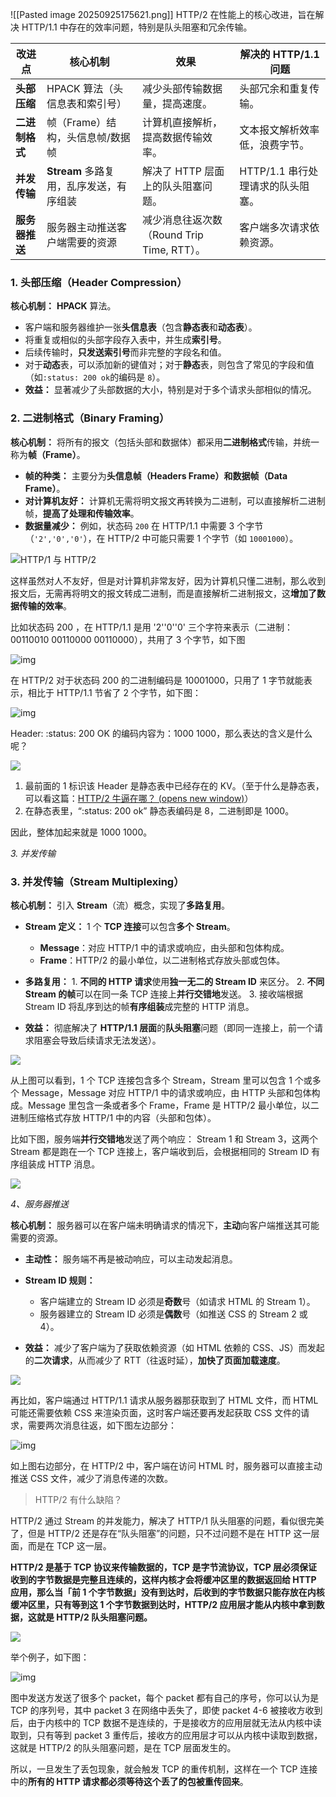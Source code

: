 ![[Pasted image 20250925175621.png]]
HTTP/2 在性能上的核心改进，旨在解决 HTTP/1.1 中存在的效率问题，特别是队头阻塞和冗余传输。

|改进点|核心机制|效果|解决的 HTTP/1.1 问题|
|---|---|---|---|
|**头部压缩**|HPACK 算法（头信息表和索引号）|减少头部传输数据量，提高速度。|头部冗余和重复传输。|
|**二进制格式**|帧（Frame）结构，头信息帧/数据帧|计算机直接解析，提高数据传输效率。|文本报文解析效率低，浪费字节。|
|**并发传输**|**Stream** 多路复用，乱序发送，有序组装|解决了 HTTP 层面上的队头阻塞问题。|HTTP/1.1 串行处理请求的队头阻塞。|
|**服务器推送**|服务器主动推送客户端需要的资源|减少消息往返次数（Round Trip Time, RTT）。|客户端多次请求依赖资源。|
### 1. 头部压缩（Header Compression）

**核心机制：** **HPACK** 算法。
- 客户端和服务器维护一张**头信息表**（包含**静态表**和**动态表**）。
- 将重复或相似的头部字段存入表中，并生成**索引号**。
- 后续传输时，**只发送索引号**而非完整的字段名和值。
- 对于**动态**表，可以添加新的键值对；对于**静态**表，则包含了常见的字段和值（如`:status: 200 ok`的编码是 `8`）。
- **效益：** 显著减少了头部数据的大小，特别是对于多个请求头部相似的情况。
### 2. 二进制格式（Binary Framing）

**核心机制：** 将所有的报文（包括头部和数据体）都采用**二进制格式**传输，并统一称为**帧（Frame）**。
- **帧的种类：** 主要分为**头信息帧（Headers Frame）**和**数据帧（Data Frame）**。 
- **对计算机友好：** 计算机无需将明文报文再转换为二进制，可以直接解析二进制帧，**提高了处理和传输效率**。
- **数据量减少：** 例如，状态码 `200` 在 HTTP/1.1 中需要 3 个字节（`'2','0','0'`），在 HTTP/2 中可能只需要 1 个字节（如 `10001000`）。

![HTTP/1 与 HTTP/2](https://cdn.xiaolincoding.com/gh/xiaolincoder/ImageHost4@main/%E7%BD%91%E7%BB%9C/http2/%E4%BA%8C%E8%BF%9B%E5%88%B6%E5%B8%A7.png)

这样虽然对人不友好，但是对计算机非常友好，因为计算机只懂二进制，那么收到报文后，无需再将明文的报文转成二进制，而是直接解析二进制报文，这**增加了数据传输的效率**。

比如状态码 200 ，在 HTTP/1.1 是用 '2''0''0' 三个字符来表示（二进制：00110010 00110000 00110000），共用了 3 个字节，如下图

![img](https://cdn.xiaolincoding.com/gh/xiaolincoder/ImageHost4@main/%E7%BD%91%E7%BB%9C/http2/http1.png)

在 HTTP/2 对于状态码 200 的二进制编码是 10001000，只用了 1 字节就能表示，相比于 HTTP/1.1 节省了 2 个字节，如下图：

![img](https://cdn.xiaolincoding.com/gh/xiaolincoder/ImageHost4@main/%E7%BD%91%E7%BB%9C/http2/h2c.png)

Header: :status: 200 OK 的编码内容为：1000 1000，那么表达的含义是什么呢？

![](https://cdn.xiaolincoding.com/gh/xiaolincoder/network/http/index.png)

1. 最前面的 1 标识该 Header 是静态表中已经存在的 KV。（至于什么是静态表，可以看这篇：[HTTP/2 牛逼在哪？ (opens new window)](https://xiaolincoding.com/network/2_http/http2.html)）
2. 在静态表里，“:status: 200 ok” 静态表编码是 8，二进制即是 1000。

因此，整体加起来就是 1000 1000。

_3. 并发传输_

### 3. 并发传输（Stream Multiplexing）

**核心机制：** 引入 **Stream**（流）概念，实现了**多路复用**。
- **Stream 定义：** 1 个 **TCP 连接**可以包含**多个 Stream**。
    - **Message**：对应 HTTP/1 中的请求或响应，由头部和包体构成。
    - **Frame**：HTTP/2 的最小单位，以二进制格式存放头部或包体。
        
- **多路复用：** 1. **不同的 HTTP 请求**使用**独一无二的 Stream ID** 来区分。 2. **不同 Stream 的帧**可以在同一条 TCP 连接上**并行交错地**发送。 3. 接收端根据 Stream ID 将乱序到达的帧**有序组装**成完整的 HTTP 消息。
- **效益：** 彻底解决了 **HTTP/1.1 层面**的**队头阻塞**问题（即同一连接上，前一个请求阻塞会导致后续请求无法发送）。

![](https://cdn.xiaolincoding.com/gh/xiaolincoder/ImageHost4@main/%E7%BD%91%E7%BB%9C/http2/stream.png)

从上图可以看到，1 个 TCP 连接包含多个 Stream，Stream 里可以包含 1 个或多个 Message，Message 对应 HTTP/1 中的请求或响应，由 HTTP 头部和包体构成。Message 里包含一条或者多个 Frame，Frame 是 HTTP/2 最小单位，以二进制压缩格式存放 HTTP/1 中的内容（头部和包体）。

比如下图，服务端**并行交错地**发送了两个响应： Stream 1 和 Stream 3，这两个 Stream 都是跑在一个 TCP 连接上，客户端收到后，会根据相同的 Stream ID 有序组装成 HTTP 消息。

![](https://cdn.xiaolincoding.com/gh/xiaolincoder/network/http/http2%E5%A4%9A%E8%B7%AF%E5%A4%8D%E7%94%A8.jpeg)

_4、服务器推送_

**核心机制：** 服务器可以在客户端未明确请求的情况下，**主动**向客户端推送其可能需要的资源。
- **主动性：** 服务端不再是被动响应，可以主动发起消息。
- **Stream ID 规则：**
    - 客户端建立的 Stream ID 必须是**奇数**号（如请求 HTML 的 Stream 1）。
    - 服务器建立的 Stream ID 必须是**偶数**号（如推送 CSS 的 Stream 2 或 4）。
        
- **效益：** 减少了客户端为了获取依赖资源（如 HTML 依赖的 CSS、JS）而发起的**二次请求**，从而减少了 RTT（往返时延），**加快了页面加载速度**。

![](https://cdn.xiaolincoding.com//mysql/other/83445581dafe409d8cfd2c573b2781ac.png)

再比如，客户端通过 HTTP/1.1 请求从服务器那获取到了 HTML 文件，而 HTML 可能还需要依赖 CSS 来渲染页面，这时客户端还要再发起获取 CSS 文件的请求，需要两次消息往返，如下图左边部分：

![img](https://cdn.xiaolincoding.com/gh/xiaolincoder/ImageHost4@main/%E7%BD%91%E7%BB%9C/http2/push.png)

如上图右边部分，在 HTTP/2 中，客户端在访问 HTML 时，服务器可以直接主动推送 CSS 文件，减少了消息传递的次数。

> HTTP/2 有什么缺陷？

HTTP/2 通过 Stream 的并发能力，解决了 HTTP/1 队头阻塞的问题，看似很完美了，但是 HTTP/2 还是存在“队头阻塞”的问题，只不过问题不是在 HTTP 这一层面，而是在 TCP 这一层。

**HTTP/2 是基于 TCP 协议来传输数据的，TCP 是字节流协议，TCP 层必须保证收到的字节数据是完整且连续的，这样内核才会将缓冲区里的数据返回给 HTTP 应用，那么当「前 1 个字节数据」没有到达时，后收到的字节数据只能存放在内核缓冲区里，只有等到这 1 个字节数据到达时，HTTP/2 应用层才能从内核中拿到数据，这就是 HTTP/2 队头阻塞问题。**

![](https://cdn.xiaolincoding.com/gh/xiaolincoder/network/quic/http2%E9%98%BB%E5%A1%9E.jpeg)

举个例子，如下图：

![img](https://cdn.xiaolincoding.com/gh/xiaolincoder/ImageHost4@main/%E7%BD%91%E7%BB%9C/http3/tcp%E9%98%9F%E5%A4%B4%E9%98%BB%E5%A1%9E.gif)

图中发送方发送了很多个 packet，每个 packet 都有自己的序号，你可以认为是 TCP 的序列号，其中 packet 3 在网络中丢失了，即使 packet 4-6 被接收方收到后，由于内核中的 TCP 数据不是连续的，于是接收方的应用层就无法从内核中读取到，只有等到 packet 3 重传后，接收方的应用层才可以从内核中读取到数据，这就是 HTTP/2 的队头阻塞问题，是在 TCP 层面发生的。

所以，一旦发生了丢包现象，就会触发 TCP 的重传机制，这样在一个 TCP 连接中的**所有的 HTTP 请求都必须等待这个丢了的包被重传回来**。
